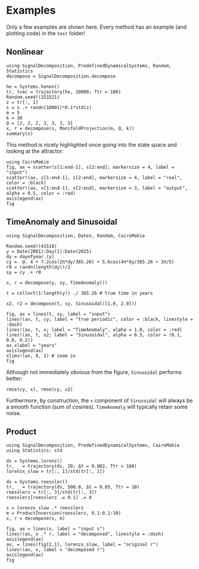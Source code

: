 # Examples
Only a few examples are shown here. Every method has an example (and plotting code) in the `test` folder!

## Nonlinear
```@example docs
using SignalDecomposition, PredefinedDynamicalSystems, Random, Statistics
decompose = SignalDecomposition.decompose

he = Systems.henon()
tr, tvec = trajectory(he, 10000; Ttr = 100)
Random.seed!(151521)
z = tr[:, 1]
s = z .+ randn(10001)*0.1*std(z)
m = 5
k = 30
Q = [2, 2, 2, 3, 3, 3, 3]
x, r = decompose(s, ManifoldProjection(m, Q, k))
summary(x)
```

This method is nicely highlighted once going into the state space and looking at the attractor:

```@example docs
using CairoMakie
fig, ax = scatter(s[1:end-1], s[2:end]; markersize = 4, label = "input")
scatter!(ax, z[1:end-1], z[2:end], markersize = 4, label = "real", color = :black)
scatter!(ax, x[1:end-1], x[2:end], markersize = 3, label = "output", alpha = 0.5, color = :red)
axislegend(ax)
fig
```

## TimeAnomaly and Sinusoidal
```@example docs
using SignalDecomposition, Dates, Random, CairoMakie

Random.seed!(41516)
y = Date(2001):Day(1):Date(2025)
dy = dayofyear.(y)
cy =  @. 4 + 7.2cos(2π*dy/365.26) + 5.6cos(4π*dy/365.26 + 3π/5)
r0 = randn(length(dy))/2
sy = cy .+ r0

x, r = decompose(y, sy, TimeAnomaly())

t = collect(1:length(y)) ./ 365.26 # true time in years

x2, r2 = decompose(t, sy, Sinusoidal([1.0, 2.0]))

fig, ax = lines(t, sy, label = "input")
lines!(ax, t, cy; label = "true periodic", color = :black, linestyle = :dash)
lines!(ax, t, x; label = "TimeAnomaly", alpha = 1.0, color = :red)
lines!(ax, t, x2; label = "Sinusoidal", alpha = 0.5, color = (0.1, 0.8, 0.2))
ax.xlabel = "years"
axislegend(ax)
xlims!(ax, 0, 1) # zoom in
fig
```

Although not immediately obvious from the figure, `Sinusoidal` performs better:
```@example docs
rmse(cy, x), rmse(cy, x2)
```
Furthermore, by construction, the `x` component of `Sinusoidal` will always be a smooth function (sum of cosines). `TimeAnomaly` will typically retain some noise.

## Product
```@example docs
using SignalDecomposition, PredefinedDynamicalSystems, CairoMakie
using Statistics: std

ds = Systems.lorenz()
tr, _ = trajectory(ds, 20; Δt = 0.002, Ttr = 100)
lorenzx_slow = tr[:, 1]/std(tr[:, 1])

ds = Systems.roessler()
tr, _ = trajectory(ds, 500.0, Δt = 0.05, Ttr = 10)
roesslerz = tr[:, 3]/std(tr[:, 3])
roesslerz[roesslerz .≤ 0.1] .= 0

s = lorenzx_slow .* roesslerz
m = ProductInversion(roesslerz, 0.1:0.1:10)
x, r = decompose(s, m)

fig, ax = lines(s, label = "input s")
lines!(ax, x .* r, label = "decomposed", linestyle = :dash)
axislegend(ax)
ax, = lines(fig[2,1], lorenzx_slow, label = "original r")
lines!(ax, x, label = "decomposed r")
axislegend(ax)
fig
```
